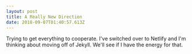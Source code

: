 ```yaml
---
layout: post
title: A Really New Direction
date: 2018-09-07T01:40:57.613Z
---
```

Trying to get everything to cooperate. I've switched over to Netlify and I'm thinking about moving off of Jekyll. We'll see if I have the energy for that.
